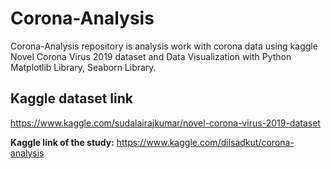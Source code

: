 # Corona-Analysis
 Corona-Analysis repository is analysis work with corona data using kaggle Novel Corona Virus 2019 dataset and Data Visualization with Python Matplotlib Library, Seaborn Library.
 
## Kaggle dataset link
https://www.kaggle.com/sudalairajkumar/novel-corona-virus-2019-dataset

**Kaggle link of the study:** https://www.kaggle.com/dilsadkut/corona-analysis

